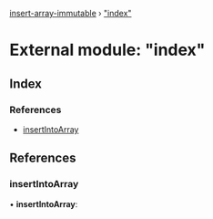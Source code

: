 [insert-array-immutable](../README.md) › ["index"](_index_.md)

# External module: "index"

## Index

### References

* [insertIntoArray](_index_.md#insertintoarray)

## References

###  insertIntoArray

• **insertIntoArray**:

